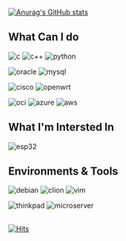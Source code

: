 [![Anurag's GitHub stats](https://github-readme-stats.vercel.app/api?username=kitsune03k&theme=transparent)](https://github.com/anuraghazra/github-readme-stats)

## What Can I do
![c](https://img.shields.io/badge/C-00599C?style=for-the-badge&logo=c&logoColor=white)
![c++](https://img.shields.io/badge/C%2B%2B-00599C?style=for-the-badge&logo=c%2B%2B&logoColor=white)
![python](https://img.shields.io/badge/Python-FFD43B?style=for-the-badge&logo=python&logoColor=blue)

![oracle](https://img.shields.io/badge/Oracle-F80000?style=for-the-badge&logo=Oracle&logoColor=white)
![mysql](https://img.shields.io/badge/MySQL-005C84?style=for-the-badge&logo=mysql&logoColor=white)

![cisco](https://img.shields.io/badge/CISCO_iOS-1BA0D7?style=for-the-badge&logo=cisco&logoColor=white)
![openwrt](https://img.shields.io/badge/OpenWrt-00B5E2?style=for-the-badge&logo=OpenWrt&logoColor=white)

![oci](https://img.shields.io/badge/OCI-F80000?style=for-the-badge&logo=oracle&logoColor=black)
![azure](https://img.shields.io/badge/MS_Azure-0078D7?style=for-the-badge)
![aws](https://img.shields.io/badge/Amazon_AWS-FF9900?style=for-the-badge&logo=amazonaws&logoColor=white)

## What I'm Intersted In
![esp32](https://img.shields.io/badge/esp32-E7352C?style=for-the-badge&logo=espressif&logoColor=white)

## Environments & Tools
![debian](https://img.shields.io/badge/Debian-A81D33?style=for-the-badge&logo=debian&logoColor=white)
![clion](https://img.shields.io/badge/CLion-14beb1?style=for-the-badge&logo=clion&logoColor=white)
![vim](https://img.shields.io/badge/VIM-%2311AB00.svg?&style=for-the-badge&logo=vim&logoColor=white)

![thinkpad](https://img.shields.io/badge/ThinkPad-FF0000?style=for-the-badge&logo=lenovo&logoColor=white)
![microserver](https://img.shields.io/badge/MicroServer-01A982?style=for-the-badge&logo=hp&logoColor=white)
##
[![Hits](https://hits.seeyoufarm.com/api/count/incr/badge.svg?url=https%3A%2F%2Fgithub.com%2Fkitsune03k&count_bg=%23FF0000&title_bg=%23EEEEEE&icon=&icon_color=%23FFFFFF&title=hits&edge_flat=false)](https://hits.seeyoufarm.com)
